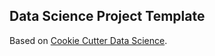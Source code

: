 ## Data Science Project Template

Based on [Cookie Cutter Data Science](https://drivendata.github.io/cookiecutter-data-science/).

